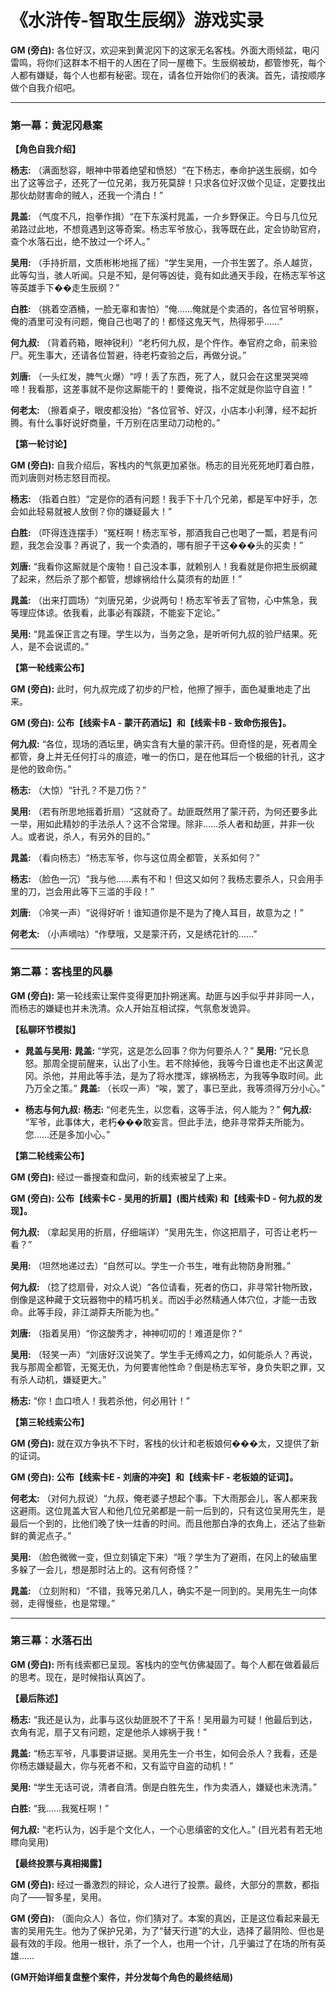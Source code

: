 
# 《水浒传-智取生辰纲》游戏实录

**GM (旁白):** 各位好汉，欢迎来到黄泥冈下的这家无名客栈。外面大雨倾盆，电闪雷鸣，将你们这群本不相干的人困在了同一屋檐下。生辰纲被劫，都管惨死，每个人都有嫌疑，每个人也都有秘密。现在，请各位开始你们的表演。首先，请按顺序做个自我介绍吧。

---

### **第一幕：黄泥冈悬案**

**【角色自我介绍】**

**杨志:** （满面愁容，眼神中带着绝望和愤怒）“在下杨志，奉命护送生辰纲，如今出了这等岔子，还死了一位兄弟，我万死莫辞！只求各位好汉做个见证，定要找出那伙劫财害命的贼人，还我一个清白！”

**晁盖:** （气度不凡，抱拳作揖）“在下东溪村晁盖，一介乡野保正。今日与几位兄弟路过此地，不想竟遇到这等奇案。杨志军爷放心，我等既在此，定会协助官府，查个水落石出，绝不放过一个坏人。”

**吴用:** （手持折扇，文质彬彬地摇了摇）“学生吴用，一介书生罢了。杀人越货，此等勾当，骇人听闻。只是不知，是何等凶徒，竟有如此通天手段，在杨志军爷这等英雄手下��走生辰纲？”

**白胜:** （挑着空酒桶，一脸无辜和害怕）“俺……俺就是个卖酒的，各位官爷明察，俺的酒里可没有问题，俺自己也喝了的！都怪这鬼天气，热得邪乎……”

**何九叔:** （背着药箱，眼神锐利）“老朽何九叔，是个仵作。奉官府之命，前来验尸。死生事大，还请各位暂避，待老朽查验之后，再做分说。”

**刘唐:** （一头红发，脾气火爆）“哼！丢了东西，死了人，就只会在这里哭哭啼啼！我看那，这差事就不是你这厮能干的！要俺说，指不定就是你监守自盗！”

**何老太:** （擦着桌子，眼皮都没抬）“各位官爷、好汉，小店本小利薄，经不起折腾。有什么事好说好商量，千万别在店里动刀动枪的。”

**【第一轮讨论】**

**GM (旁白):** 自我介绍后，客栈内的气氛更加紧张。杨志的目光死死地盯着白胜，而刘唐则对杨志怒目而视。

**杨志:** （指着白胜）“定是你的酒有问题！我手下十几个兄弟，都是军中好手，怎会如此轻易就被人放倒？你的嫌疑最大！”

**白胜:** （吓得连连摆手）“冤枉啊！杨志军爷，那酒我自己也喝了一瓢，若是有问题，我怎会没事？再说了，我一个卖酒的，哪有胆子干这���头的买卖！”

**刘唐:** “我看你这厮就是个废物！自己没本事，就赖别人！我看就是你把生辰纲藏了起来，然后杀了那个都管，想嫁祸给什么莫须有的劫匪！”

**晁盖:** （出来打圆场）“刘唐兄弟，少说两句！杨志军爷丢了官物，心中焦急，我等理应体谅。依我看，此事必有蹊跷，不能妄下定论。”

**吴用:** “晁盖保正言之有理。学生以为，当务之急，是听听何九叔的验尸结果。死人，是不会说谎的。”

**【第一轮线索公布】**

**GM (旁白):** 此时，何九叔完成了初步的尸检，他擦了擦手，面色凝重地走了出来。

**GM (旁白):** **公布【线索卡A - 蒙汗药酒坛】和【线索卡B - 致命伤报告】。**

**何九叔:** “各位，现场的酒坛里，确实含有大量的蒙汗药。但奇怪的是，死者周全都管，身上并无任何打斗的痕迹，唯一的伤口，是在他耳后一个极细的针孔，这才是他的致命伤。”

**杨志:** （大惊）“针孔？不是刀伤？”

**吴用:** （若有所思地摇着折扇）“这就奇了。劫匪既然用了蒙汗药，为何还要多此一举，用如此精妙的手法杀人？这不合常理。除非……杀人者和劫匪，并非一伙人。或者说，杀人，有另外的目的。”

**晁盖:** （看向杨志）“杨志军爷，你与这位周全都管，关系如何？”

**杨志:** （脸色一沉）“我与他……素有不和！但这又如何？我杨志要杀人，只会用手里的刀，岂会用此等下三滥的手段！”

**刘唐:** （冷笑一声）“说得好听！谁知道你是不是为了掩人耳目，故意为之！”

**何老太:** （小声嘀咕）“作孽哦，又是蒙汗药，又是绣花针的……”

---

### **第二幕：客栈里的风暴**

**GM (旁白):** 第一轮线索让案件变得更加扑朔迷离。劫匪与凶手似乎并非同一人，而杨志的嫌疑也并未洗清。众人开始互相试探，气氛愈发诡异。

**【私聊环节模拟】**

*   **晁盖与吴用:**
    **晁盖:** “学究，这是怎么回事？你为何要杀人？”
    **吴用:** “兄长息怒。那周全提前醒来，认出了小生。若不除掉他，我等今日谁也走不出这黄泥冈。杀他，并用此等手法，是为了将水搅浑，嫁祸杨志，为我等争取时间。此乃万全之策。”
    **晁盖:** （长叹一声）“唉，罢了，事已至此，我等须得万分小心。”

*   **杨志与何九叔:**
    **杨志:** “何老先生，以您看，这等手法，何人能为？”
    **何九叔:** “军爷，此事体大，老朽���敢妄言。但此手法，绝非寻常莽夫所能为。您……还是多加小心。”

**【第二轮线索公布】**

**GM (旁白):** 经过一番搜查和盘问，新的线索被呈了上来。

**GM (旁白):** **公布【线索卡C - 吴用的折扇】(图片线索) 和【线索卡D - 何九叔的发现】。**

**何九叔:** （拿起吴用的折扇，仔细端详）“吴用先生，你这把扇子，可否让老朽一看？”

**吴用:** （坦然地递过去）“自然可以。学生一介书生，唯有此物防身附雅。”

**何九叔:** （捻了捻扇骨，对众人说）“各位请看，死者的伤口，非寻常针物所致，倒像是这种藏于文玩器物中的精巧机关。而凶手必然精通人体穴位，才能一击致命。此等手段，非江湖莽夫所能为也。”

**刘唐:** （指着吴用）“你这酸秀才，神神叨叨的！难道是你？”

**吴用:** （轻笑一声）“刘唐好汉说笑了。学生手无缚鸡之力，如何能杀人？再说，我与那周全都管，无冤无仇，为何要害他性命？倒是杨志军爷，身负失职之罪，又有杀人动机，嫌疑更大。”

**杨志:** “你！血口喷人！我若杀他，何必用针！”

**【第三轮线索公布】**

**GM (旁白):** 就在双方争执不下时，客栈的伙计和老板娘何���太，又提供了新的证词。

**GM (旁白):** **公布【线索卡E - 刘唐的冲突】和【线索卡F - 老板娘的证词】。**

**何老太:** （对何九叔说）“九叔，俺老婆子想起个事。下大雨那会儿，客人都来我这避雨。这位晁盖大官人和他几位兄弟都是一前一后到的，只有这位吴用先生，是最后一个到的，比他们晚了快一炷香的时间。而且他那白净的衣角上，还沾了些新鲜的黄泥点子。”

**吴用:** （脸色微微一变，但立刻镇定下来）“哦？学生为了避雨，在冈上的破庙里多躲了一会儿，想是那时沾上的。这有何奇怪？”

**晁盖:** （立刻附和）“不错，我等兄弟几人，确实不是一同到的。吴用先生一向体弱，走得慢些，也是常理。”

---

### **第三幕：水落石出**

**GM (旁白):** 所有线索都已呈现。客栈内的空气仿佛凝固了。每个人都在做着最后的思考。现在，是时候指认真凶了。

**【最后陈述】**

**杨志:** “我还是认为，此事与这伙劫匪脱不了干系！吴用最为可疑！他最后到达，衣角有泥，扇子又有问题，定是他杀人嫁祸于我！”

**晁盖:** “杨志军爷，凡事要讲证据。吴用先生一介书生，如何会杀人？我看，还是你杨志嫌疑最大，你与死者不和，又有监守自盗的动机！”

**吴用:** “学生无话可说，清者自清。倒是白胜先生，作为卖酒人，嫌疑也未洗清。”

**白胜:** “我……我冤枉啊！”

**何九叔:** “老朽认为，凶手是个文化人，一个心思缜密的文化人。” (目光若有若无地瞟向吴用)

**【最终投票与真相揭露】**

**GM (旁白):** 经过一番激烈的辩论，众人进行了投票。最终，大部分的票数，都指向了——智多星，吴用。

**GM (旁白):** （面向众人）各位，你们猜对了。本案的真凶，正是这位看起来最无害的吴用先生。他为了保护兄弟，为了“替天行道”的大业，选择了最阴险、但也是最有效的手段。他用一根针，杀了一个人，也用一个计，几乎骗过了在场的所有英雄……

**(GM开始详细复盘整个案件，并分发每个角色的最终结局)**
